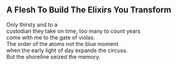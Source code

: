 A Flesh To Build The Elixirs You Transform
------------------------------------------
Only thirsty and to a  
custodian they take on time, too many to count years  
come with me to the gate of violas.  
The order of the atoms not the blue moment  
when the early light of day expands the circuss.  
But the shoreline seized the memory.  
